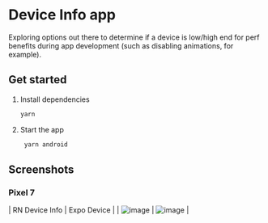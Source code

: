 # Device Info app

Exploring options out there to determine if a device is low/high end for perf benefits during app development (such as disabling animations, for example).

## Get started

1. Install dependencies

   ```bash
   yarn
   ```

2. Start the app

   ```bash
    yarn android
   ```

## Screenshots

### Pixel 7
| RN Device Info | Expo Device |
| ![image](https://github.com/user-attachments/assets/bc0c3fda-6250-4319-9b07-b43862053644) | ![image](https://github.com/user-attachments/assets/e528a007-f766-49cf-a7ed-92697d30c3d4) |

